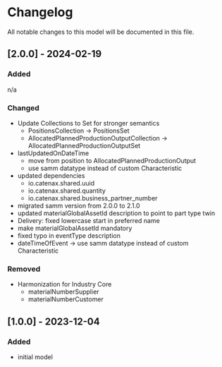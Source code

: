 # Changelog
All notable changes to this model will be documented in this file.

## [2.0.0] - 2024-02-19
### Added
n/a

### Changed
- Update Collections to Set for stronger semantics
  - PositionsCollection -> PositionsSet
  - AllocatedPlannedProductionOutputCollection -> AllocatedPlannedProductionOutputSet
- lastUpdatedOnDateTime
  - move from position to AllocatedPlannedProductionOutput
  - use samm datatype instead of custom Characteristic
- updated dependencies
  - io.catenax.shared.uuid
  - io.catenax.shared.quantity
  - io.catenax.shared.business_partner_number
- migrated samm version from 2.0.0 to 2.1.0
- updated materialGlobalAssetId description to point to part type twin
- Delivery: fixed lowercase start in preferred name
- make materialGlobalAssetId mandatory
- fixed typo in eventType description
- dateTimeOfEvent -> use samm datatype instead of custom Characteristic

### Removed
- Harmonization for Industry Core
  - materialNumberSupplier
  - materialNumberCustomer

## [1.0.0] - 2023-12-04
### Added
- initial model
